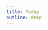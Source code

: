 ```yaml
---
title: Today
outline: deep
---
```


<daily />

<script setup>
import Debug from '.vitepress/theme/components/debug.vue'
</script>
